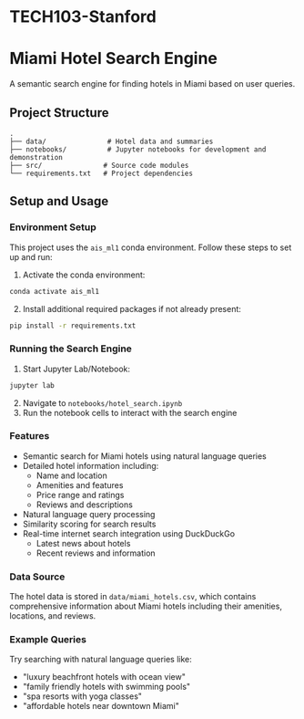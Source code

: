 # TECH103-Stanford

# Miami Hotel Search Engine

A semantic search engine for finding hotels in Miami based on user queries.

## Project Structure
```
.
├── data/               # Hotel data and summaries
├── notebooks/          # Jupyter notebooks for development and demonstration
├── src/               # Source code modules
└── requirements.txt   # Project dependencies
```

## Setup and Usage

### Environment Setup

This project uses the `ais_ml1` conda environment. Follow these steps to set up and run:

1. Activate the conda environment:
```bash
conda activate ais_ml1
```

2. Install additional required packages if not already present:
```bash
pip install -r requirements.txt
```

### Running the Search Engine

1. Start Jupyter Lab/Notebook:
```bash
jupyter lab
```

2. Navigate to `notebooks/hotel_search.ipynb`
3. Run the notebook cells to interact with the search engine

### Features

- Semantic search for Miami hotels using natural language queries
- Detailed hotel information including:
  - Name and location
  - Amenities and features
  - Price range and ratings
  - Reviews and descriptions
- Natural language query processing
- Similarity scoring for search results
- Real-time internet search integration using DuckDuckGo
  - Latest news about hotels
  - Recent reviews and information

### Data Source

The hotel data is stored in `data/miami_hotels.csv`, which contains comprehensive information about Miami hotels including their amenities, locations, and reviews.

### Example Queries

Try searching with natural language queries like:
- "luxury beachfront hotels with ocean view"
- "family friendly hotels with swimming pools"
- "spa resorts with yoga classes"
- "affordable hotels near downtown Miami"
